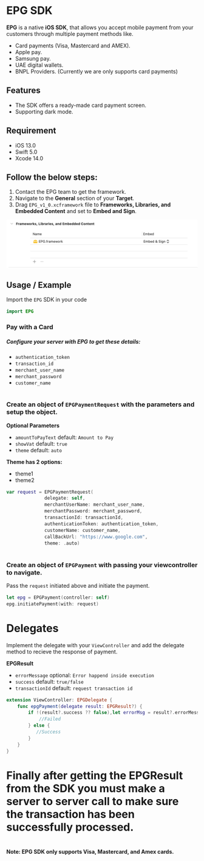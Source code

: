 # EPG SDK

**EPG** is a native **iOS SDK**, that allows you accept mobile payment from your customers through multiple payment methods like.

- Card payments (Visa, Mastercard and AMEX).
- Apple pay.
- Samsung pay.
- UAE digital wallets.
- BNPL Providers.
(Currently we are only supports card payments)

## Features

- The SDK offers a ready-made card payment screen.
- Supporting dark mode.

## Requirement

- iOS 13.0
- Swift 5.0
- Xcode 14.0


## Follow the below steps:

1. Contact the EPG team to get the framework.
2. Navigate to the **General** section of your **Target**.
3. Drag ```EPG_v1_0.xcframework``` file to **Frameworks, Libraries, and Embedded Content** and set to **Embed and Sign**.

![App Screenshot](https://github.com/arsad02/Islamnu/blob/master/Screenshot%202022-11-15%20at%2012.08.52%20PM.png)

## Usage / Example
Import the `EPG` SDK in your code
```swift
import EPG
```

### Pay with a Card

##### Configure your server with EPG to get these details:
- `authentication_token`
- `transaction_id`
- `merchant_user_name`
- `merchant_password`
- `customer_name`

#
### Create an object of ```EPGPaymentRequest``` with the parameters and setup the object.
**Optional Parameters**
- `amountToPayText` default: `Amount to Pay`
- `showVat` default: `true`
- `theme` default: `auto`

**Theme has 2 options:**
- theme1
- theme2

```swift
var request = EPGPaymentRequest(
              delegate: self,
              merchantUserName: merchant_user_name,
              merchantPassword: merchant_password,
              transactionId: transactionId,
              authenticationToken: authentication_token,
              customerName: customer_name,
              callBackUrl: "https://www.google.com",
              theme: .auto)

 ``` 

#
### Create an object of ```EPGPayment``` with passing your viewcontroller to navigate.

Pass the `request` initiated above and initiate the payment.

```swift                  
let epg = EPGPayment(controller: self)
epg.initiatePayment(with: request)
```

# Delegates
Implement the delegate with your `ViewController` and add the delegate method to recieve the response of payment.

**EPGResult**
- `errorMessage` optional: `Error happend inside execution`
- `success` default: `true/false`
- `transactionId` default: `request transaction id`

```swift
extension ViewController: EPGDelegate {
    func epgPayment(delegate result: EPGResult?) {
        if !(result?.success ?? false),let errorMsg = result?.errorMessage {
            //Failed
        } else {
           //Success
        }
    }
}
```

#
# Finally after getting the EPGResult from the SDK you must make a server to server call to make sure the transaction has been successfully processed.
#

#
**Note: EPG SDK only supports Visa, Mastercard, and Amex cards.**
#
